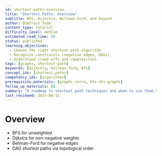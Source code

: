 ```yaml
---
id: shortest-paths-overview
title: "Shortest Paths: Overview"
subtitle: BFS, Dijkstra, Bellman-Ford, and beyond
author: DSATrain Team
content_type: tutorial
difficulty_level: medium
estimated_read_time: 18
status: published
learning_objectives:
  - Choose the right shortest path algorithm
  - Recognize constraints (negative edges, DAGs)
  - Understand trade-offs and complexities
tags: [graphs, shortest-path]
keywords: [dijkstra, bellman-ford, bfs]
concept_ids: [shortest_paths]
competency_ids: [algorithms]
prerequisite_materials: [graphs-intro, bfs-dfs-graphs]
follow_up_materials: []
summary: "A roadmap to shortest path techniques and when to use them."
last_reviewed: 2025-08-15
---
```


# Overview

- BFS for unweighted
- Dijkstra for non-negative weights
- Bellman-Ford for negative edges
- DAG shortest paths via topological order
